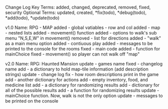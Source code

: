Change Log Key Terms:
   added, changed, deprecated, removed, fixed, security
Optional Terms:
   updated, created, *fix(todo), *debug(todo), *add(todo), *update(todo)

v1.0
Name: RPG - MAP
added - global vatiables - row and col
added - map - nested lists
added - movement() function
added - options to walk's sub menu "N,S,E,W" in movement()
removed - list for directions
added - "walk" as a main menu option
added - contiuous play
added - messages to be printed to the console for the rooms
fixed - main code 
added - function for mainChoice
fixed - movement() so player can not walk off "map"


v2.0
Name: RPG: Haunted Mansion
update - games name
fixed - changelog name
add - a dictionary to hold map-tile information (add description strings)
update - change log
fix - how room descriptions print in the game
add - another dictionary for actions
add - empty inventory, food, and medicine list
add - a dictionary for randomizing results
add - dictionary for all of the possible results
add - a function for randomizing results
update - mainChoice function. Now, walk is not the only option
update - messages to be printed on the console